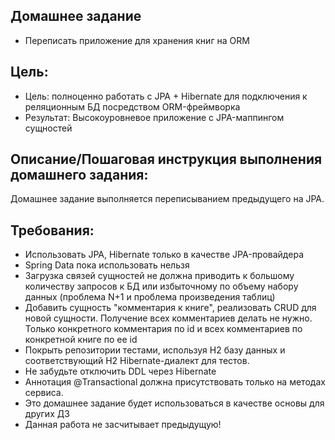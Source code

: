 ## Домашнее задание
- Переписать приложение для хранения книг на ORM

## Цель:
- Цель: полноценно работать с JPA + Hibernate для подключения к реляционным БД посредством ORM-фреймворка
- Результат: Высокоуровневое приложение с JPA-маппингом сущностей


## Описание/Пошаговая инструкция выполнения домашнего задания:
Домашнее задание выполняется переписыванием предыдущего на JPA.
## Требования:

- Использовать JPA, Hibernate только в качестве JPA-провайдера
- Spring Data пока использовать нельзя
- Загрузка связей сущностей не должна приводить к большому количеству запросов к БД или избыточному по объему набору данных (проблема N+1 и проблема произведения таблиц)
- Добавить сущность "комментария к книге", реализовать CRUD для новой сущности. Получение всех комментариев делать не нужно. Только конкретного комментария по id и всех комментариев по конкретной книге по ее id
- Покрыть репозитории тестами, используя H2 базу данных и соответствующий H2 Hibernate-диалект для тестов.
- Не забудьте отключить DDL через Hibernate
- Аннотация @Transactional должна присутствовать только на методах сервиса.
- Это домашнее задание будет использоваться в качестве основы для других ДЗ
- Данная работа не засчитывает предыдущую!
